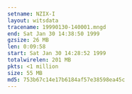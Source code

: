 ```yaml
---
setname: NZIX-I
layout: witsdata
tracename: 19990130-140001.mngd
end: Sat Jan 30 14:38:50 1999
gzsize: 26 MB
len: 0:09:58
start: Sat Jan 30 14:28:52 1999
totalwirelen: 201 MB
pkts: <1 million
size: 55 MB
md5: 753b67c14e17b6184af57e38598ea45c
---
```

